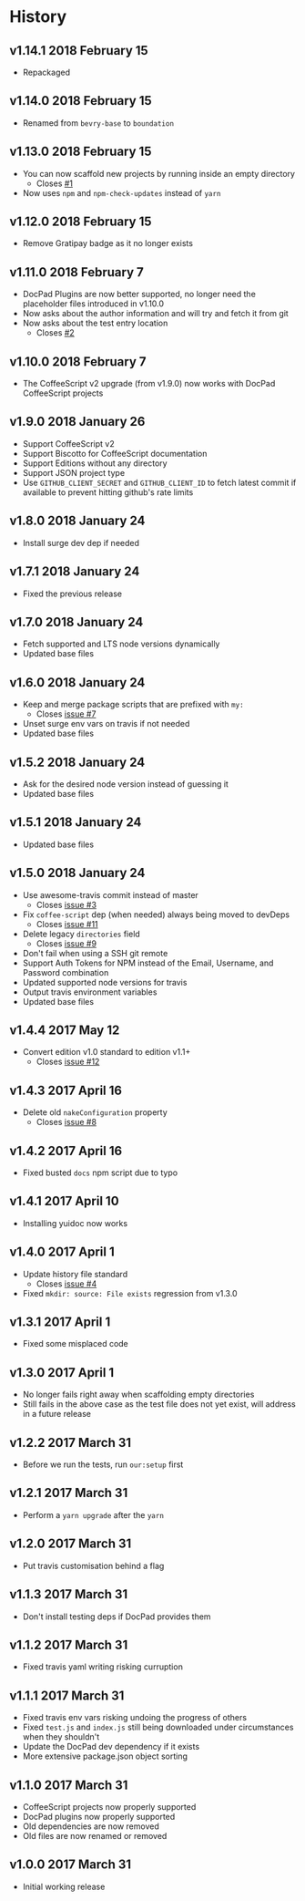 # History

## v1.14.1 2018 February 15
- Repackaged

## v1.14.0 2018 February 15
- Renamed from `bevry-base` to `boundation`

## v1.13.0 2018 February 15
- You can now scaffold new projects by running inside an empty directory
    - Closes [#1](https://github.com/bevry/based/issues/1)
- Now uses `npm` and `npm-check-updates` instead of `yarn`

## v1.12.0 2018 February 15
- Remove Gratipay badge as it no longer exists

## v1.11.0 2018 February 7
- DocPad Plugins are now better supported, no longer need the placeholder files introduced in v1.10.0
- Now asks about the author information and will try and fetch it from git
- Now asks about the test entry location
    - Closes [#2](https://github.com/bevry/based/issues/2)

## v1.10.0 2018 February 7
- The CoffeeScript v2 upgrade (from v1.9.0) now works with DocPad CoffeeScript projects

## v1.9.0 2018 January 26
- Support CoffeeScript v2
- Support Biscotto for CoffeeScript documentation
- Support Editions without any directory
- Support JSON project type
- Use `GITHUB_CLIENT_SECRET` and `GITHUB_CLIENT_ID` to fetch latest commit if available to prevent hitting github's rate limits

## v1.8.0 2018 January 24
- Install surge dev dep if needed

## v1.7.1 2018 January 24
- Fixed the previous release

## v1.7.0 2018 January 24
- Fetch supported and LTS node versions dynamically
- Updated base files

## v1.6.0 2018 January 24
- Keep and merge package scripts that are prefixed with `my:`
    - Closes [issue #7](https://github.com/bevry/based/issues/7)
- Unset surge env vars on travis if not needed
- Updated base files

## v1.5.2 2018 January 24
- Ask for the desired node version instead of guessing it
- Updated base files

## v1.5.1 2018 January 24
- Updated base files

## v1.5.0 2018 January 24
- Use awesome-travis commit instead of master
    - Closes [issue #3](https://github.com/bevry/based/issues/3)
- Fix `coffee-script` dep (when needed) always being moved to devDeps
    - Closes [issue #11](https://github.com/bevry/based/issues/11)
- Delete legacy `directories` field
    - Closes [issue #9](https://github.com/bevry/based/issues/9)
- Don't fail when using a SSH git remote
- Support Auth Tokens for NPM instead of the Email, Username, and Password combination
- Updated supported node versions for travis
- Output travis environment variables
- Updated base files

## v1.4.4 2017 May 12
- Convert edition v1.0 standard to edition v1.1+
    - Closes [issue #12](https://github.com/bevry/based/issues/12)

## v1.4.3 2017 April 16
- Delete old `nakeConfiguration` property
    - Closes [issue #8](https://github.com/bevry/based/issues/8)

## v1.4.2 2017 April 16
- Fixed busted `docs` npm script due to typo

## v1.4.1 2017 April 10
- Installing yuidoc now works

## v1.4.0 2017 April 1
- Update history file standard
    - Closes [issue #4](https://github.com/bevry/based/issues/4)
- Fixed `mkdir: source: File exists` regression from v1.3.0

## v1.3.1 2017 April 1
- Fixed some misplaced code

## v1.3.0 2017 April 1
- No longer fails right away when scaffolding empty directories
- Still fails in the above case as the test file does not yet exist, will address in a future release

## v1.2.2 2017 March 31
- Before we run the tests, run `our:setup` first

## v1.2.1 2017 March 31
- Perform a `yarn upgrade` after the `yarn`

## v1.2.0 2017 March 31
- Put travis customisation behind a flag

## v1.1.3 2017 March 31
- Don't install testing deps if DocPad provides them

## v1.1.2 2017 March 31
- Fixed travis yaml writing risking curruption

## v1.1.1 2017 March 31
- Fixed travis env vars risking undoing the progress of others
- Fixed `test.js` and `index.js` still being downloaded under circumstances when they shouldn't
- Update the DocPad dev dependency if it exists
- More extensive package.json object sorting

## v1.1.0 2017 March 31
- CoffeeScript projects now properly supported
- DocPad plugins now properly supported
- Old dependencies are now removed
- Old files are now renamed or removed

## v1.0.0 2017 March 31
- Initial working release
